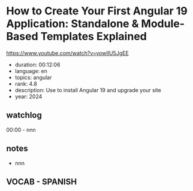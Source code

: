 # How to Create Your First Angular 19 Application: Standalone & Module-Based Templates Explained

https://www.youtube.com/watch?v=yowIIU5JgEE

- duration: 00:12:06
- language: en
- topics: angular
- rank: 4.8
- description: Use to install Angular 19 and upgrade your site
- year: 2024

## watchlog

00:00 - nnn

## notes

- nnn

## VOCAB - SPANISH

```
```
